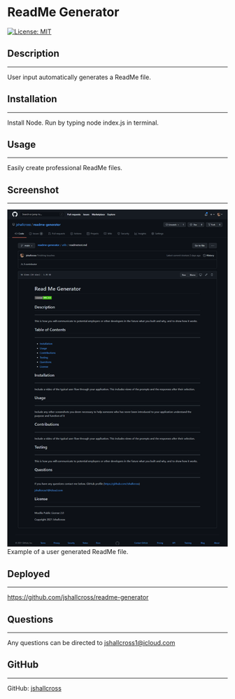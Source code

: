 # ReadMe Generator

[![License: MIT](https://img.shields.io/badge/License-MIT-yellow.svg)](https://opensource.org/licenses/MIT)

## Description
---
User input automatically generates a ReadMe file.

## Installation
---
Install Node. Run by typing node index.js in terminal.

## Usage
---  
Easily create professional ReadMe files.


## Screenshot
---  
![Screenshot of Application](./images/screenshot.png)
Example of a user generated ReadMe file.

## Deployed 
---  
https://github.com/jshallcross/readme-generator


## Questions
---   
Any questions can be directed to jshallcross1@icloud.com

## GitHub
---   
GitHub: [jshallcross](https://github.com/jshallcross)
